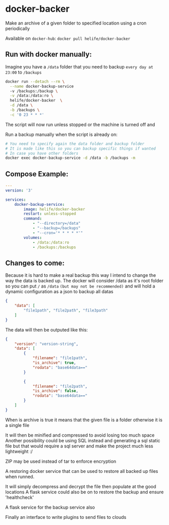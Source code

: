 # docker-backer
Make an archive of a given folder to specified location using a cron periodically

Available on `docker-hub`: `docker pull helife/docker-backer`

## Run with docker manually:

Imagine you have a `/data` folder that you need to backup `every day at 23:00` to `/backups`
```bash
docker run --detach --rm \
  --name docker-backup-service
  -v /backups:/backup \
  -v /data:/data:ro \
  helife/docker-backer  \
  -d /data \
  -b /backups \
  -c '0 23 * * *'
```
The script will now run unless stopped or the machine is turned off and 

Run a backup manually when the script is already on:
```bash
# You need to specify again the data folder and backup folder
# It is made like this so you can backup specific things if wanted
# In case you have other folders 
docker exec docker-backup-service -d /data -b /backups -m
```

## Compose Example:

```yaml
---
version: '3'

services:
    docker-backup-service:
        image: helife/docker-backer
        restart: unless-stopped
        command:
            - "--directory=/data"
            - "--backup=/backups"
            - "--cron='* * * * *'"
        volumes:
            - /data:/data:ro
            - /backups:/backups
```

## Changes to come:
Because it is hard to make a real backup this way I intend to change the way the data is backed up.
The docker will consider /data as it's root folder so you can put `/` as `/data` `(but may not be recommended)` and will hold a dynamic configuration as a json to backup all datas

```json
{
    "data": [
        "file1path", "file2path", "file3path"
    ]
}
```

The data will then be outputed like this:
```json
{
    "version": "version-string",
    "data": [
        {
            "filename": "file1path",
            "is_archive": true,
            "rodata": "base64data=="
        }

        {
            "filename": "file2path",
            "is_archive": false,
            "rodata": "base64data=="
        }
    ]
}
```
When is archive is true it means that the given file is a folder otherwise it is a single file

It will then be minified and compressed to avoid losing too much space
Another possibility could be using SQL instead and generating a sql static file but that would require a sql server and make the project much less lightweight :/

ZIP may be used instead of tar to enforce encryption

A restoring docker service that can be used to restore all backed up files when runned.

It will simply decompress and decrypt the file then populate at the good locations
A flask service could also be on to restore the backup and ensure 'healthcheck'

A flask service for the backup service also

Finally an interface to write plugins to send files to clouds
